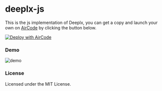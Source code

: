 # deeplx-js

This is the js implementation of Deeplx, you can get a copy and launch your own on [AirCode](https://aircode.io) by clicking the button below.

[![Deploy with AirCode](https://aircode.io/aircode-deploy-button.svg)](https://aircode.io/dashboard?owner=ifyour&repo=deeplx-js&branch=main&appname=deeplx)

### Demo

![demo](https://images.mingming.dev/file/748b44724c234f28b18e5.png)

### License

Licensed under the MIT License.
